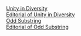 [Unity in Diversity](https://docs.google.com/document/d/1CbLp0J-gjqdemZSiGa3yHJ-S1pmaIXxSdKB2C15GDAE/edit)
<br/>
[Editorial of Unity in Diversity](https://docs.google.com/document/d/14UlXbD7ARhvGBsmZmgfK1IWJaxccdMcQd52j7e-t5RU/edit)
<br/>
[Odd Substring](https://docs.google.com/document/d/1gTqz6H5wH2DS-voYeDaVAuDzh7mY_pTmANMz_H4lvok/edit?usp=sharing)
<br/>
[Editorial of Odd Substring](https://docs.google.com/document/d/1w_Zw27nDrLGaMoDpcrVkK5wQDxVuikIfN-0k4zDPNnk/edit?usp=sharing)
<br/>
